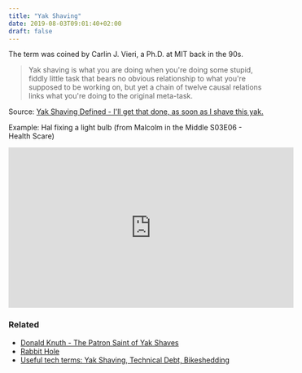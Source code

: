 ```yaml
---
title: "Yak Shaving"
date: 2019-08-03T09:01:40+02:00
draft: false
---
```


The term was coined by Carlin J. Vieri, a Ph.D. at MIT back in the 90s.

> Yak shaving is what you are doing when you're doing some stupid, fiddly little task that bears no obvious relationship to what you're supposed to be working on, but yet a chain of twelve causal relations links what you're doing to the original meta-task.

Source: [Yak Shaving Defined - I'll get that done, as soon as I shave this yak.](https://www.hanselman.com/blog/YakShavingDefinedIllGetThatDoneAsSoonAsIShaveThisYak.aspx)

Example: Hal fixing a light bulb (from Malcolm in the Middle S03E06 - Health Scare)

<iframe width="560" height="315" src="https://www.youtube.com/embed/AbSehcT19u0" frameborder="0" allow="accelerometer; encrypted-media; gyroscope; picture-in-picture" allowfullscreen></iframe>

### Related

- [Donald Knuth - The Patron Saint of Yak Shaves](https://yakshav.es/the-patron-saint-of-yakshaves/)
- [Rabbit Hole](https://www.urbandictionary.com/define.php?term=Rabbit%20Hole)
- [Useful tech terms: Yak Shaving, Technical Debt, Bikeshedding](https://phinze.blog/2014/05/24/useful-tech-terms-part-1.html)
